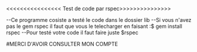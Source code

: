 <<<<<<<<<<<<<<<< Test de code par rspec>>>>>>>>>>>>>>>

--Ce programme cosiste a testé le code dans le dossier lib
--Si vous n'avez pas le gem rspec il faut que vous le telecharger en faisant :$ gem install rspec
--Pour testé votre code il faut faire juste $rspec 


#MERCI D'AVOIR CONSULTER MON COMPTE
